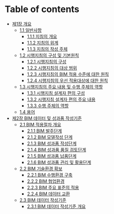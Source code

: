 # Table of contents

* [제1장 개요](README.md)
  * [1.1 일반사항](general-Information/README.md)
    * [1.1.1 지침의 개요](general-Information/overview-of-guidelines.md)
    * [1.1.2 지침의 위계](general-Information/hierarchy-of-guidelines.md)
    * [1.1.3 지침의 작성 주체](general-Information/who-wrote-the-guidelines.md)
  * [1.2 시행지침의 구성 및 기본원칙](composition-and-basic-principles/README.md)
    * [1.2.1 시행지침의 구성](composition-and-basic-principles/composition.md)
    * [1.2.2 시행지침의 대상 범위](composition-and-basic-principles/target-scope.md)
    * [1.2.3 시행지침의 BIM 적용 수준에 대한 원칙](composition-and-basic-principles/principles-for-levels-of-BIM-application.md)
    * [1.2.4 시행지침의 우선 적용대상에 대한 원칙](composition-and-basic-principles/principles-for-priority-application.md)
  * [1.3 시행지침의 주요 내용 및 수행 주체의 역할]()
    * [1.3.1 시행지침 설계자 편의 구성]()
    * [1.3.2 시행지침 설계자 편의 주요 내용]()
    * [1.3.3 수행 주체의 역할]()
  * [1.4 용어]()
* [제2장 BIM 데이터 및 성과품 작성기준]()
  * [2.1 BIM 적용절차 개요]()
    * [2.1.1 BIM 발주단계]()
    * [2.1.2 BIM 모델작성 단계]()
    * [2.1.3 BIM 성과품 작성단계]()
    * [2.1.4 BIM 성과품 품질 검토단계]()
    * [2.1.5 BIM 성과품 납품단계]()
    * [2.1.6 BIM 성과품 관리 및 활용단계]()
  * [2.2 BIM 기술환경 확보]()
    * [2.2.1 BIM 수행환경 구축]()
    * [2.2.2 BIM 협업환경]()
    * [2.2.3 BIM 주요 표준의 적용]()
    * [2.2.4 BIM 데이터 교환]()
  * [2.3 BIM 데이터 작성기준]()
    * [2.3.1 BIM 데이터 작성기준 개요]()
		